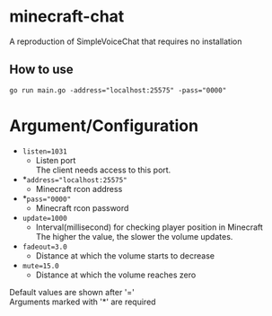 # minecraft-chat

A reproduction of SimpleVoiceChat that requires no installation

## How to use

`go run main.go -address="localhost:25575" -pass="0000"`

# Argument/Configuration

- `listen=1031`
  - Listen port \
    The client needs access to this port.
- \*`address="localhost:25575"`
  - Minecraft rcon address
- \*`pass="0000"`
  - Minecraft rcon password
- `update=1000`
  - Interval(millisecond) for checking player position in Minecraft \
    The higher the value, the slower the volume updates.
- `fadeout=3.0`
  - Distance at which the volume starts to decrease
- `mute=15.0`
  - Distance at which the volume reaches zero

Default values are shown after '=' \
Arguments marked with '\*' are required
